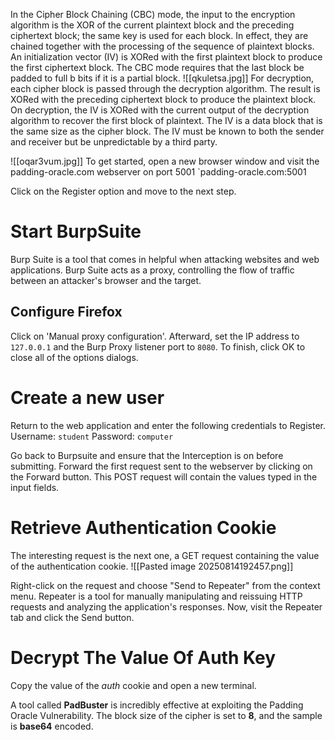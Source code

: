 In the Cipher Block Chaining (CBC) mode, the input to the encryption algorithm is the XOR of the current plaintext block and the preceding ciphertext block; the same key is used for each block. In effect, they are chained together with the processing of the sequence of plaintext blocks. An initialization vector (IV) is XORed with the first plaintext block to produce the first ciphertext block. The CBC mode requires that the last block be padded to full b bits if it is a partial block.
![[qkuletsa.jpg]]
For decryption, each cipher block is passed through the decryption algorithm. The result is XORed with the preceding ciphertext block to produce the plaintext block. On decryption, the IV is XORed with the current output of the decryption algorithm to recover the first block of plaintext. The IV is a data block that is the same size as the cipher block. The IV must be known to both the sender and receiver but be unpredictable by a third party.

![[oqar3vum.jpg]]
To get started, open a new browser window and visit the padding-oracle.com webserver on port 5001
`padding-oracle.com:5001

Click on the Register option and move to the next step.
# Start BurpSuite

Burp Suite is a tool that comes in helpful when attacking websites and web applications. Burp Suite acts as a proxy, controlling the flow of traffic between an attacker's browser and the target.
## Configure Firefox
Click on 'Manual proxy configuration'. Afterward, set the IP address to `127.0.0.1` and the Burp Proxy listener port to `8080`. To finish, click OK to close all of the options dialogs.
# Create a new user

Return to the web application and enter the following credentials to Register.
Username: `student`
Password: `computer`

Go back to Burpsuite and ensure that the Interception is on before submitting. Forward the first request sent to the webserver by clicking on the Forward button. This POST request will contain the values typed in the input fields.
# Retrieve Authentication Cookie

The interesting request is the next one, a GET request containing the value of the authentication cookie.
![[Pasted image 20250814192457.png]]

Right-click on the request and choose "Send to Repeater" from the context menu. Repeater is a tool for manually manipulating and reissuing HTTP requests and analyzing the application's responses. Now, visit the Repeater tab and click the Send button.
# Decrypt The Value Of Auth Key

Copy the value of the _auth_ cookie and open a new terminal.

A tool called **PadBuster** is incredibly effective at exploiting the Padding Oracle Vulnerability. The block size of the cipher is set to **8**, and the sample is **base64** encoded.
